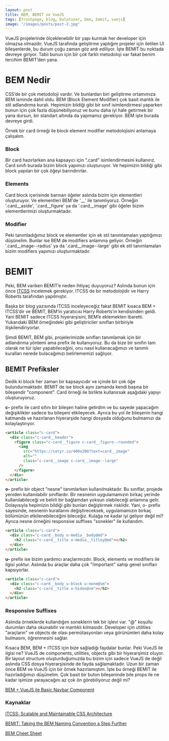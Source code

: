 ```yaml
---
layout: post
title: BEM, BEMIT ve VueJS
tags: [frontpage, blog, bulutuzer, bem, bemit, vuejs]
image: "/images/posts/post-2.jpg"
---
```


VueJS projelerinde ölçeklenebilir bir yapı kurmak her developer için olmazsa olmazdır. VueJS tarafında geliştirme yaptığım projeler için iletilen UI bileşenlerde, bu durum çoğu zaman göz ardı ediliyor. İşte BEMIT bu noktada devreye giriyor. Tabii bunun için bir çok farklı metodoloji var fakat benim tercihim BEMIT’den yana.

# BEM Nedir

CSS’de bir çok metodoloji vardır. Ve bunlardan biri geliştirme ortamımıza BEM isminde dahil oldu. BEM (Block Element Modifier) çok basit mantık ile stil adlandırma kuralı. Hepimizin bildiği gibi bir sınıf isimlendirmesi yaparken bunun için çok fazla düşünebiliyoruz ve bunu daha iyi hale getirmek bir yana dursun, bir standart altında da yapmamız gerekiyor. BEM işte burada devreye girdi.

Örnek bir card örneği ile block element modifier metodolojisini anlamaya çalışalım.

### Block

Bir card hazırlarken ana kapsayıcı için ".card" isimlendirmesini kullanırız. Card sınıfı burada bizim block yapımızı oluşturuyor. Ve hepimizin bildiği gibi block yapıları bir çok öğeyi barındırırlar.

### Elements

Card block içerisinde barınan öğeler aslında bizim için elementleri oluşturuyor. Ve elementleri BEM'de '__' ile tanımlıyoruz. Örneğin '.card__aside', '.card__figure' ya da '.card__image' gibi öğeler bizim elementlerimizi oluşturmaktadır.

### Modifier

Peki tanımladığımız block ve elementler için ek stil tanımlamaları yaptığımızı düşünelim. Bunlar ise BEM de modifiers anlamına geliyor. Örneğin '.card__image--radius' ya da '.card__image--large' gibi ek stil tanımlamaları bizim modifiers yapımızı oluşturmaktadır.

# BEMIT

Peki, BEM variken BEMIT’e neden ihtiyaç duyuyoruz? Aslında bunun için önce [ITCSS](https://www.xfive.co/blog/itcss-scalable-maintainable-css-architecture/) incelemek gerekiyor. ITCSS de bir metodolojidir ve Harry Roberts tarafından yapılmıştır.

Başka bir blog yazısında ITCSS inceleyeceğiz fakat BEMIT kısaca BEM + ITCSS’dir ve BEMIT, BEM’in yaratıcısı Harry Roberts’ın kendisinden geldi. Yani BEMIT sadece ITCSS hiyerarşisini, BEM’e eklemekten ibaretti. Yukarıdaki BEM örneğindeki gibi geliştiriciler sınıfları birbiriyle ilişkilendiriyorlar.

Şimdi BEMIT, BEM gibi, projelerimizde sınıfları tanımlamak için bir adlandırma yöntemi ama prefix ile kullanıyoruz. Bu da bize bir sınıfın tam olarak ne tür işler yapabileceğini, onu nasıl kullanacağımızı ve tanımlı kuralları nerede bulacağımızı belirlememizi sağlıyor.

## BEMIT Prefiksler

Dedik ki block her zaman bir kapsayıcıdır ve içinde bir çok öğe bulundurmaktadır. BEMIT de ise block aynı zamanda kendi başına bir bileşendir "component". Card örneği ile birlikte kullanırsak aşağıdaki yapıyı oluşturuyoruz.

**c-** prefix ile card sıfını bir bileşen haline getirdim ve bu sayede yapacağım değişiklikler sadece bu bileşeni etkileyecek. Ayrıca bu yol ile bileşenin hangi katmanda ve hazırlanan hiyerarşide hangi dosyada olduğunu bulmamızı da kolaylaştırıyor.

```html
<article class="c-card">
  <div class="c-card__header">
    <figure class="c-card__figure c-card__figure--rounded">
      <img
        src="https://satyr.io/400x200?text=card__image"
        alt=""
        class="c-card__image c-card__image--large"
      />
    </figure>
  </div>
</article>
```

**o-** prefix bir object "nesne" tanımlarken kullanılmaktadır. Bu sınıflar, projede yeniden kullanılabilir sınıflardır. Bir nesnenin uygulamamızın birkaç yerinde kullanılabileceği ve belirli bir bağlamdan yoksun olabileceği anlamına gelir. Dolayısıyla hepimizin bildiği gibi bunları değiştirmek risklidir. Yani, o- prefix sayesinde, nesnenin kurallarını değiştireceksek, uygulamamızın birkaç bölümünün etkilenebileceğini bileceğiz. Kulağa ne kadar iyi geliyor değil mi? Ayrıca nesne örneğini responsive suffixes "sonekler" ile kullandım.

```html
<article class="c-card">
  <div class="c-card__body o-media__body@md">
    <h2 class="c-card__title o-media__titley@md"></h2>
  </div>
</article>
```

**u-** prefix ise bizim yardımcı araçlarımızdır. Block, elements ve modifiers ile ilgisi yoktur. Aslında bu araçlar daha çok "!important" sahip genel sınıfları kapsıyorlar.

```html
<article class="c-card">
  <div class="c-card__body u-block u-none@sm">
    <h2 class="c-card__title u-hiden@sm"></h2>
  </div>
</article>
```

### Responsive Suffixes

Aslında örneklerde kullandığım soneklerin tek bir işlevi var. "@" koşullu durumları daha okunabilir ve mantıklı kılmasıdır. Developer için utilities "araçların" ve objects de olası permütasyonları veya görünümleri daha kolay bulmasını, öğrenmesini sağlar.

Kısaca BEM, BEM + ITCSS için bize sağladığı faydalar bunlar. Peki VueJS ile ilgisi ne? VueJS de components, utilities, objects gibi bir hiyerarşimiz oluyor. Bir layout structure oluşturduğumuzda bu bizim için sadece VueJS de değil aslında CSS dosya hiyerarşisinde de fayda sağlamaktadır. Uzun bir zaman önce BEM ve VueJS için bir örnek hazırlamıştım. İşte bu örneği BEMIT ile hazırladığımızı düşünelim. Çok basit bir buton bileşeninde bile props ile ne kadar işimize yarayacağını az çok ön görebiliyoruz değil mi?

[BEM + VueJS ile Basic Navbar Component](https://github.com/bulutuzer/vue-bem-navbar-component)

### Kaynaklar

[ITCSS: Scalable and Maintainable CSS Architecture](https://www.xfive.co/blog/itcss-scalable-maintainable-css-architecture/)

[BEMIT: Taking the BEM Naming Convention a Step Further](https://csswizardry.com/2015/08/bemit-taking-the-bem-naming-convention-a-step-further/)

[BEM Cheet Sheet](https://bem-cheat-sheet.9elements.com/)
